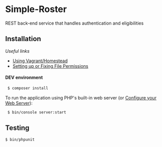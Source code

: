 # Simple-Roster
REST back-end service that handles authentication and eligibilities

Installation
------------

_Useful links_
- [Using Vagrant/Homestead](https://symfony.com/doc/current/setup/homestead.html)
- [Setting up or Fixing File Permissions](https://symfony.com/doc/current/setup/file_permissions.html)

#### DEV environment

```bash
 $ composer install
```

To run the application using PHP's built-in web server (or [Configure your Web Server](https://symfony.com/doc/current/setup/web_server_configuration.html)):

```bash
 $ bin/console server:start
```

Testing
-------
 ```bash
 $ bin/phpunit
 ```